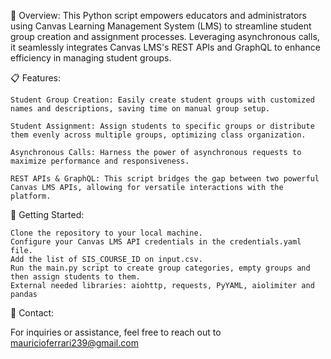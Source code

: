 🚀 Overview:
This Python script empowers educators and administrators using Canvas Learning Management System (LMS) to streamline student group creation and assignment processes. Leveraging asynchronous calls, it seamlessly integrates Canvas LMS's REST APIs and GraphQL to enhance efficiency in managing student groups.

📋 Features:

    Student Group Creation: Easily create student groups with customized names and descriptions, saving time on manual group setup.

    Student Assignment: Assign students to specific groups or distribute them evenly across multiple groups, optimizing class organization.

    Asynchronous Calls: Harness the power of asynchronous requests to maximize performance and responsiveness.

    REST APIs & GraphQL: This script bridges the gap between two powerful Canvas LMS APIs, allowing for versatile interactions with the platform.


🧰 Getting Started:

    Clone the repository to your local machine.
    Configure your Canvas LMS API credentials in the credentials.yaml file.
    Add the list of SIS_COURSE_ID on input.csv.
    Run the main.py script to create group categories, empty groups and then assign students to them.
    External needed libraries: aiohttp, requests, PyYAML, aiolimiter and pandas


📧 Contact:

For inquiries or assistance, feel free to reach out to mauricioferrari239@gmail.com 

